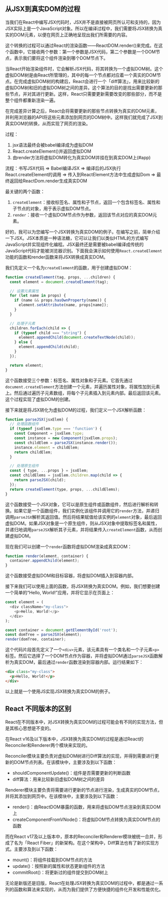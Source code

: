 ## 从JSX到真实DOM的过程

当我们在React中编写JSX代码时，JSX并不是直接被网页所认可和支持的，因为JSX实际上是一个JavaScript对象。所以在编译过程中，我们需要将JSX转换为真实的DOM元素，以便在网页上正确地呈现出我们所需要的内容。

这个转换的过程可以通过React的渲染函数——ReactDOM.render()来完成。在这个函数中，它接收两个参数：第一个参数是JSX代码，第二个参数是一个DOM节点，表示我们要将这个组件渲染到哪个DOM节点下。

当React开始渲染组件时，它会解析JSX代码，将其转换为一个虚拟DOM树。这个虚拟DOM树是由React所管理的，其中的每一个节点都对应着一个真实的DOM节点。在完成虚拟DOM树的构建后，React会进行一个「diff算法」，用来比较新的虚拟DOM树和旧的虚拟DOM树之间的差异。这个算法的目的是找出需要更新的那些节点，并对其进行更新。这样，React只需要更新需要改变的那些部分，而不是整个组件都重新渲染一遍。

在完成差异计算之后，React会将需要更新的那些节点转换为真实的DOM元素，并利用浏览器的API将这些元素添加到网页的DOM树中。这样我们就完成了JSX到真实DOM的转换，从而实现了网页的渲染。

过程：
1. jsx语法最终会被babel编译成为虚拟DOM
2. React.createElement()并返回虚拟DOM
3. 由render方法将虚拟DOM转化为真实DOM并挂在到真实DOM上(#app)

流程：书写JSX代码 => Babel编译JSX => 编译后的JSX执行React.createElement的调用 => 传入到ReactElement方法中生成虚拟Dom => 最终返回给ReactDom.render生成真实DOM

最关键的两个函数：

1. `createElement`：接收标签名、属性和子节点，返回一个包含标签名、属性和子节点的对象，用于表示虚拟DOM节点。
2. `render`：接收一个虚拟DOM节点作为参数，返回该节点对应的真实DOM元素。

好的，我可以为您编写一个JSX转换为真实DOM的例子。在编写之前，简单介绍一下JSX。JSX本质是一种语法糖，它可以让我们以类似HTML的方式编写JavaScript并实现组件化编程。JSX最终还是需要被babel编译成传统的JavaScript代码才能被浏览器识别。下面我会演示如何使用`React.createElement`功能的函数和render函数来将JSX转换成真实DOM。

我们先定义一个名为`createElement`的函数，用于创建虚拟DOM：

```javascript
function createElement(tag, props, ...children) {
  const element = document.createElement(tag);

  // 设置元素属性
  for (let name in props) {
    if (name && props.hasOwnProperty(name)) {
      element.setAttribute(name, props[name]);
    }
  }

  // 处理子元素
  children.forEach(child => {
    if (typeof child === "string") {
      element.appendChild(document.createTextNode(child));
    } else {
      element.appendChild(child);
    }
  });

  return element;
}
```

这个函数接受三个参数：标签名、属性对象和子元素。它首先通过`document.createElement`方法创建一个元素，并遍历属性对象，将属性加到元素上。然后通过遍历子元素数组，将每个子元素插入到元素内部。最后返回该元素。这个过程实现了虚拟DOM的创建。

接下来就是将JSX转化为虚拟DOM的过程，我们定义一个JSX解析函数：

```javascript
function parseJSX(jsxElem) {
  // 处理函数组件
  if (typeof jsxElem.type === 'function') {
    const Component = jsxElem.type;
    const instance = new Component(jsxElem.props);
    const childElem = parseJSX(instance.render());
    instance.element = childElem;
    return childElem;
  }

  // 处理原生组件
  const { type, ...props } = jsxElem;
  const childElems = jsxElem.children.map(child => {
    return parseJSX(child);
  });
  return createElement(type, props, ...childElems);
}
```

这个函数接受一个JSX对象，它可以是原生组件或函数组件，然后进行解析和转换。如果它是一个函数组件，我们实例化该组件并调用它的`render`方法，并递归调用`parseJSX`解析其返回值。然后将结果赋值给该实例的`element`对象，最后返回虚拟DOM。如果JSX对象是一个原生组件，则从JSX对象中提取标签名和属性，并递归地调用`parseJSX`解析其子元素，并将结果传入`createElement`函数，从而创建虚拟DOM。

现在我们可以创建一个`render`函数将虚拟DOM渲染成真实DOM：

```javascript
function render(element, container) {
  container.appendChild(element);
}
```

这个函数接受虚拟DOM和目标容器，将虚拟DOM插入到容器内部。

接下来我们可以使用上面的函数，将JSX转换为真实DOM。例如，我们想要创建一个简单的“Hello, World!”应用，并将它显示在页面上：

```javascript
const element = (
  <div className="my-class">
    <p>Hello, World!</p>
  </div>
);

const container = document.getElementById('root');
const domTree = parseJSX(element);
render(domTree, container);
```

这个代码片段首先定义了一个`<div>`元素，该元素具有一个类名和一个子元素`<p>`标签。然后它选择了一个DOM节点作为容器，并将虚拟DOM通过`parseJSX`函数解析为真实DOM，最后通过`render`函数渲染到容器内部。运行结果如下：

```html
<div class="my-class">
  <p>Hello, World!</p>
</div>
```

以上就是一个使用JS实现JSX转换为真实DOM的例子。

## React 不同版本的区别
React在不同版本中，对JSX转换为真实DOM的过程可能会有不同的实现方法，但是其核心思想是不变的。

在React v16及以下版本中，JSX转换为真实DOM的过程是通过React的Reconciler和Renderer两个模块来实现的。

Reconciler模块主要负责对虚拟DOM树进行Diff算法的实现，并得到需要进行更新的DOM节点列表。在该模块中，主要涉及到以下函数：

- shouldComponentUpdate()：组件是否需要更新的判断函数
- diff算法：用来比较新旧虚拟DOM树之间的差异

Renderer模块主要负责将需要进行更新的节点进行渲染，生成真实的DOM节点，并将其添加到网页中。在该模块中，主要涉及到以下函数：

- render()：由ReactDOM暴露的函数，用来将虚拟DOM节点渲染到真实DOM上
- createComponentFromVNode()：将虚拟DOM节点转换为真实DOM节点的函数

而在React v17及以上版本中，原本的Reconciler和Renderer模块被统一合并，形成了名为「React Fiber」的新架构。在这个架构中，Diff算法也有了新的实现方式。主要涉及到以下函数：

- mount()：将组件挂载到DOM节点的方法
- update()：按照新的属性和状态更新组件的方法
- commitRoot()：将更新过的组件提交到DOM树上

无论是新版还是旧版，React在处理JSX转换为真实DOM的过程中，都是通过一系列的函数和算法来实现的，从而为我们提供了方便快捷的组件化开发和性能优化。